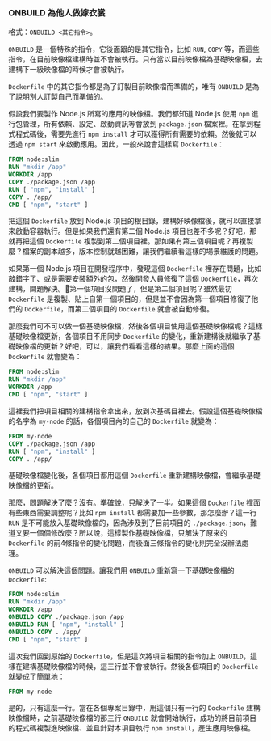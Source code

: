 ### ONBUILD 為他人做嫁衣裳

格式：`ONBUILD <其它指令>`。

`ONBUILD` 是一個特殊的指令，它後面跟的是其它指令，比如 `RUN`, `COPY` 等，而這些指令，在目前映像檔建構時並不會被執行。只有當以目前映像檔為基礎映像檔，去建構下一級映像檔的時候才會被執行。

`Dockerfile` 中的其它指令都是為了訂製目前映像檔而準備的，唯有 `ONBUILD` 是為了說明別人訂製自己而準備的。

假設我們要製作 Node.js 所寫的應用的映像檔。我們都知道 Node.js 使用 `npm` 進行包管理，所有依賴、設定、啟動資訊等會放到 `package.json` 檔案裡。在拿到程式程式碼後，需要先進行 `npm install` 才可以獲得所有需要的依賴。然後就可以透過 `npm start` 來啟動應用。因此，一般來說會這樣寫 `Dockerfile`：

```Dockerfile
FROM node:slim
RUN "mkdir /app"
WORKDIR /app
COPY ./package.json /app
RUN [ "npm", "install" ]
COPY . /app/
CMD [ "npm", "start" ]
```

把這個 `Dockerfile` 放到 Node.js 項目的根目錄，建構好映像檔後，就可以直接拿來啟動容器執行。但是如果我們還有第二個 Node.js 項目也差不多呢？好吧，那就再把這個 `Dockerfile` 複製到第二個項目裡。那如果有第三個項目呢？再複製麼？檔案的副本越多，版本控制就越困難，讓我們繼續看這樣的場景維護的問題。

如果第一個 Node.js 項目在開發程序中，發現這個 `Dockerfile` 裡存在問題，比如敲錯字了、或是需要安裝額外的包，然後開發人員修復了這個 `Dockerfile`，再次建構，問題解決。第一個項目沒問題了，但是第二個項目呢？雖然最初 `Dockerfile` 是複製、貼上自第一個項目的，但是並不會因為第一個項目修復了他們的 `Dockerfile`，而第二個項目的 `Dockerfile` 就會被自動修復。

那麼我們可不可以做一個基礎映像檔，然後各個項目使用這個基礎映像檔呢？這樣基礎映像檔更新，各個項目不用同步 `Dockerfile` 的變化，重新建構後就繼承了基礎映像檔的更新？好吧，可以，讓我們看看這樣的結果。那麼上面的這個 `Dockerfile` 就會變為：

```Dockerfile
FROM node:slim
RUN "mkdir /app"
WORKDIR /app
CMD [ "npm", "start" ]
```

這裡我們把項目相關的建構指令拿出來，放到次基碼目裡去。假設這個基礎映像檔的名字為 `my-node` 的話，各個項目內的自己的 `Dockerfile` 就變為：

```Dockerfile
FROM my-node
COPY ./package.json /app
RUN [ "npm", "install" ]
COPY . /app/
```

基礎映像檔變化後，各個項目都用這個 `Dockerfile` 重新建構映像檔，會繼承基礎映像檔的更新。

那麼，問題解決了麼？沒有。準確說，只解決了一半。如果這個 `Dockerfile` 裡面有些東西需要調整呢？比如 `npm install` 都需要加一些參數，那怎麼辦？這一行 `RUN` 是不可能放入基礎映像檔的，因為涉及到了目前項目的 `./package.json`，難道又要一個個修改麼？所以說，這樣製作基礎映像檔，只解決了原來的 `Dockerfile` 的前4條指令的變化問題，而後面三條指令的變化則完全沒辦法處理。

`ONBUILD` 可以解決這個問題。讓我們用 `ONBUILD` 重新寫一下基礎映像檔的 `Dockerfile`:

```Dockerfile
FROM node:slim
RUN "mkdir /app"
WORKDIR /app
ONBUILD COPY ./package.json /app
ONBUILD RUN [ "npm", "install" ]
ONBUILD COPY . /app/
CMD [ "npm", "start" ]
```

這次我們回到原始的 `Dockerfile`，但是這次將項目相關的指令加上 `ONBUILD`，這樣在建構基礎映像檔的時候，這三行並不會被執行。然後各個項目的 `Dockerfile` 就變成了簡單地：

```Dockerfile
FROM my-node
```

是的，只有這麼一行。當在各個專案目錄中，用這個只有一行的 `Dockerfile` 建構映像檔時，之前基礎映像檔的那三行 `ONBUILD` 就會開始執行，成功的將目前項目的程式碼複製進映像檔、並且針對本項目執行 `npm install`，產生應用映像檔。
